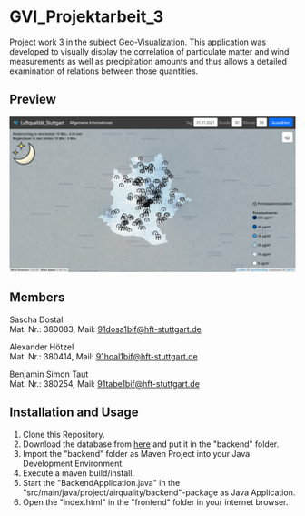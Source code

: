 # GVI_Projektarbeit_3

Project work 3 in the subject Geo-Visualization. This application was developed to visually display the correlation of particulate matter and wind measurements as well as precipitation amounts and thus allows a detailed examination of relations between those quantities.

## Preview

![Alt text](./preview/preview_0.PNG)

## Members

Sascha Dostal  
Mat. Nr.: 380083, Mail: 91dosa1bif@hft-stuttgart.de

Alexander Hötzel  
Mat. Nr.: 380414, Mail: 91hoal1bif@hft-stuttgart.de

Benjamin Simon Taut  
Mat. Nr.: 380254, Mail: 91tabe1bif@hft-stuttgart.de

## Installation and Usage

1. Clone this Repository.
2. Download the database from [here](https://drive.google.com/file/d/1MhvwXCC6vT2kyoSgL36NfZKA_Wn6WxlY/view?usp=sharing) and put it in the "backend" folder.
3. Import the "backend" folder as Maven Project into your Java Development Environment.
4. Execute a maven build/install.
5. Start the "BackendApplication.java" in the "src/main/java/project/airquality/backend"-package as Java Application.
6. Open the "index.html" in the "frontend" folder in your internet browser.
